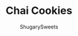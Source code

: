 ---
layout: ../../layouts/MarkdownPostLayout.astro
title: Chai Cookies
author: ShugarySweets
pubDate: 2021-09-07
description: "These soft chai spice cookies are like the bestsnickerdoodles combined with your favorite fall flavors! It uses a homemade chai spice mix to create a warm and comforting cookie."
image_url: https://www.shugarysweets.com/wp-content/uploads/2021/09/chai-spice-cookies-facebook.jpg
tags: ["Cookies","American"]
calories: 121
protein: 1
carbohydrates: 17
fats: 5
fiber: 0
ingredients: ["2 ¾ cups all-purpose flour ","2 teaspoons cream of tartar","1 teaspoon baking soda","½ teaspoon kosher salt","4 teaspoons chai spice","1 cup unsalted butter, softened","1 cup granulated sugar ","½ cup light brown sugar, packed","2 large eggs","1 teaspoon vanilla extract","¼ cup granulated sugar","1 ½ tablespoons chai spice"]
serves: 36
time: "22 minutes"
prepTime: "15 minutes"
instructions: ["In a medium bowl, whisk together the flour, cream of tartar, baking soda, salt, and chai spice.  ","In a separate large bowl, use an electric mixer to cream butter and sugar until fluffy, about 3 minutes. Add eggs and vanilla and beat an additional 1-2 minutes.   ","Pour the dry ingredients into the butter mixture and mix on low speed just until the flour is incorporated. Do not overmix.   ","Refrigerate the dough for at least 30 minutes, or overnight.   ","When ready to bake, preheat the oven to 350°F.   ","For the topping, mix the granulated sugar and chai spice in a small bowl.    ","Scoop the dough into 1 ½ tablespoon scoops and roll each into a ball. Roll the ball in the chai-sugarmixture.  ","Arrange about 3-inches apart on a cookie sheet. Bake for 7-10 minutes, or until the edges of the cookies are just starting to turn brown.   ","Allow to cool on the cookie sheet for several minutes, then transfer to a wire cooling rack."]
nutrition: ["121 calories","17 grams carbohydrates","24 milligrams cholesterol","5 grams fat","0 grams fiber","1 grams protein","3 grams saturated fat","58 milligrams sodium","9 grams sugar","0 grams trans fat","2 grams unsaturated fat"]
---